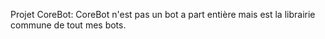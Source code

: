 Projet CoreBot:
CoreBot n'est pas un bot a part entière mais est la librairie commune de tout mes bots.